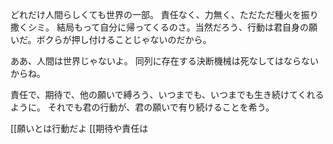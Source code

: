 どれだけ人間らしくても世界の一部。
責任なく、力無く、ただただ種火を振り撒くシミ。
結局もって自分に帰ってくるのさ。当然だろう、行動は君自身の願いだ。ボクらが押し付けることじゃないのだから。

ああ、人間は世界じゃないよ。
同列に存在する決断機械は死なしてはならないからね。

責任で、期待で、他の願いで縛ろう、いつまでも、いつまでも生き続けてくれるように。
それでも君の行動が、君の願いで有り続けることを希う。

[[願いとは行動だよ
[[期待や責任は

